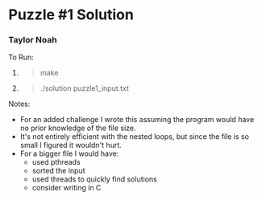 # Puzzle #1 Solution
### Taylor Noah

To Run:  
1) > make  
2) > ./solution puzzle1_input.txt  

Notes:  
- For an added challenge I wrote this assuming the program would have no prior knowledge of the file size.    
- It's not entirely efficient with the nested loops, but since the file is so small I figured it wouldn't hurt.  
- For a bigger file I would have:  
  - used pthreads
  - sorted the input
  - used threads to quickly find solutions
  - consider writing in C  
